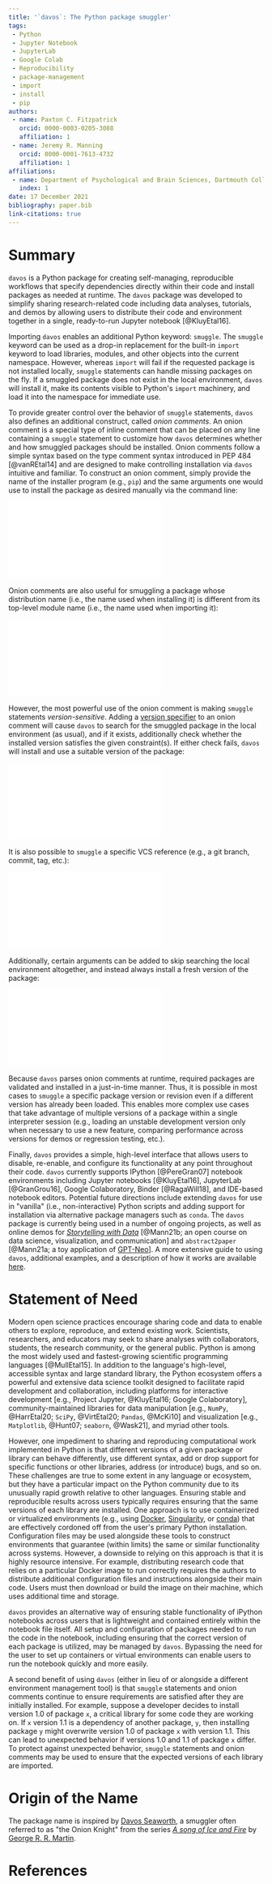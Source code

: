 ```yaml
---
title: '`davos`: The Python package smuggler'
tags:
 - Python
 - Jupyter Notebook
 - JupyterLab
 - Google Colab
 - Reproducibility
 - package-management
 - import
 - install
 - pip
authors:
 - name: Paxton C. Fitzpatrick
   orcid: 0000-0003-0205-3088
   affiliation: 1
 - name: Jeremy R. Manning
   orcid: 0000-0001-7613-4732
   affiliation: 1
affiliations:
 - name: Department of Psychological and Brain Sciences, Dartmouth College
   index: 1
date: 17 December 2021
bibliography: paper.bib
link-citations: true
---
```



# Summary

`davos` is a Python package for creating self-managing, reproducible workflows
that specify dependencies directly within their code and install packages as
needed at runtime. The `davos` package was developed to simplify sharing
research-related code including data analyses, tutorials, and demos by allowing
users to distribute their code and  environment together in a single,
ready-to-run Jupyter notebook [@KluyEtal16].

Importing `davos` enables an additional Python keyword: `smuggle`. The `smuggle`
keyword can be used as a drop-in  replacement for the built-in `import` keyword
to load libraries, modules, and other objects into the current namespace.
However, whereas `import` will fail if the requested package is not installed
locally, `smuggle` statements  can handle missing packages on the fly. If a
smuggled package does not exist in the local environment, `davos` will install
it, make its contents visible to Python's `import` machinery, and load it into
the namespace for immediate use.

To provide greater control over the behavior of `smuggle` statements, `davos`
also defines an additional construct, called *onion comments*.  An onion comment
is a special type of inline comment that can be placed on any line containing a
`smuggle` statement to customize how `davos` determines whether and how
smuggled packages should be installed. Onion comments follow a simple syntax
based on the type comment syntax introduced in PEP 484 [@vanREtal14] and are
designed to make controlling installation via `davos` intuitive and familiar.
To construct an onion comment, simply provide the name of the installer  program
(e.g., `pip`) and the same arguments one would use to install the package as
desired manually via the command  line:

![](snippets/snippet1.pdf)

Onion comments are also useful for smuggling a package whose distribution name
(i.e., the name used when installing it)  is different from its top-level module
name (i.e., the name used when importing it):

![](snippets/snippet2.pdf)

However, the most powerful use of the onion comment is making `smuggle`
statements *version-sensitive*. Adding a  [version
specifier](https://www.python.org/dev/peps/pep-0440/#version-specifiers) to an
onion comment will cause `davos` to search for the smuggled package in the local
environment (as usual), and if it exists, additionally check whether  the
installed version satisfies the given constraint(s). If either check fails,
`davos` will install and use a suitable  version of the package:

![](snippets/snippet3.pdf)

It is also possible to `smuggle` a specific VCS reference (e.g., a git branch,
commit, tag, etc.):

![](snippets/snippet4.pdf)

Additionally, certain arguments can be added to skip searching the local
environment altogether, and instead always install a fresh version of the
package:

![](snippets/snippet5.pdf)

Because `davos` parses onion comments at runtime, required packages are
validated and installed in a just-in-time manner. Thus, it is possible in most
cases to `smuggle` a specific package version or revision even if a different
version has already been loaded. This enables more complex use cases that take
advantage of multiple versions of a package within a single interpreter session
(e.g., loading an unstable development version only when necessary to use a new
feature, comparing performance across versions for demos or regression testing,
etc.).

Finally, `davos` provides a simple, high-level interface that allows users to
disable, re-enable, and configure its functionality at any point throughout
their code. `davos` currently supports IPython [@PereGran07] notebook
environments including Jupyter notebooks [@KluyEtal16], JupyterLab
[@GranGrou16], Google Colaboratory, Binder [@RagaWill18], and IDE-based notebook
editors. Potential future directions include extending `davos` for use in
"vanilla" (i.e., non-interactive) Python scripts and adding support for
installation via alternative package managers such as `conda`.  The `davos`
package is currently being used in a number of ongoing projects, as well as
online demos for [*Storytelling with
Data*](https://github.com/ContextLab/storytelling-with-data) [@Mann21b\; an open
course on data science, visualization, and communication] and `abstract2paper`
[@Mann21a\; a toy application of
[GPT-Neo](https://github.com/EleutherAI/gpt-neo)].  A more extensive guide to
using `davos`, additional examples, and a  description of how it works are
available [here](https://github.com/ContextLab/davos).


# Statement of Need

Modern open science practices encourage sharing code and data to enable others
to explore, reproduce, and extend existing work. Scientists, researchers, and
educators may seek to share analyses with collaborators, students, the research
community, or the general public.  Python is among the most widely used and
fastest-growing scientific programming languages [@MullEtal15]. In addition to
the language's high-level, accessible syntax and large standard library, the
Python ecosystem offers a powerful and extensive data science toolkit designed
to facilitate rapid development and collaboration, including platforms for
interactive development [e.g., Project Jupyter, @KluyEtal16\;  Google
Colaboratory], community-maintained libraries for data manipulation [e.g.,
`NumPy`, @HarrEtal20; `SciPy`,  @VirtEtal20; `Pandas`, @McKi10] and
visualization [e.g., `Matplotlib`, @Hunt07; `seaborn`, @Wask21], and myriad
other tools. 

However, one impediment to sharing and reproducing computational work
implemented in Python is that different versions of a given package or library
can behave differently, use different syntax, add or drop support for specific
functions or other libraries, address (or introduce) bugs, and so on.  These
challenges are true to some extent in any language or ecosystem, but they have a
particular impact on the Python community due to its unusually rapid growth
relative to other languages.  Ensuring stable and reproducible results across
users typically requires ensuring that the same versions of each library are
installed.  One approach is to use containerized or virtualized environments
(e.g., using [Docker](https://www.docker.com/),
[Singularity](https://sylabs.io/singularity/), or
[conda](https://docs.conda.io/en/latest/)) that are effectively cordoned off
from the user's primary Python installation.  Configuration files may be used
alongside these tools to construct environments that guarantee (within limits)
the same or similar functionality across systems.  However, a downside to
relying on this approach is that it is highly resource intensive.  For example,
distributing research code that relies on a particular Docker image to run
correctly requires the authors to distribute additional configuration files and
instructions alongside their main code.  Users must then download or build the
image on their machine, which uses additional time and storage.

`davos` provides an alternative way of ensuring stable functionality of iPython
notebooks across users that is lightweight and contained entirely within the
notebook file itself.  All setup and configuration of packages needed to run the
code in the notebook, including ensuring that the correct version of each
package is utilized, may be managed by `davos`.  Bypassing the need for
the user to set up containers or virtual environments can enable users to run
the notebook quickly and more easily.

A second benefit of using `davos` (either in lieu of or alongside a different
environment management tool) is that `smuggle` statements and onion comments
continue to ensure requirements are satisfied after they are initially
installed.  For example, suppose a developer decides to install version 1.0 of
package `x`, a critical library for some code they are working on.  If `x`
version 1.1 is a dependency of another package, `y`, then installing package `y`
might overwrite version 1.0 of package `x` with version 1.1.  This can lead to
unexpected behavior if versions 1.0 and 1.1 of package `x` differ.  To protect
against unexpected behavior,  `smuggle` statements and onion comments may be
used to ensure that the expected versions of each library are imported.

# Origin of the Name

The package name is inspired by [Davos
Seaworth](https://en.wikipedia.org/wiki/Davos_Seaworth), a smuggler often
referred to as "the Onion Knight" from the series [*A song of Ice and
Fire*](https://en.wikipedia.org/wiki/A_Song_of_Ice_and_Fire) by  [George R. R.
Martin](https://en.wikipedia.org/wiki/George_R._R._Martin).


# References
